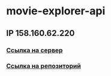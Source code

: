 
# movie-explorer-api
 
  
## IP 158.160.62.220

### [Ссылка на сервер](https://api.movieexp.nomoredomains.work)

### [Ссылка на репозиторий](https://github.com/Kripns/movies-explorer-api)


